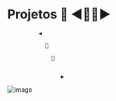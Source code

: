 # Projetos 💙 ◀️🔽🔼▶️
              ◀️
           
                🔽

                  🔼


                     ▶️
                     
                    
![image](https://github.com/user-attachments/assets/936a2a54-16ef-459e-8992-23d71ce7732f)



